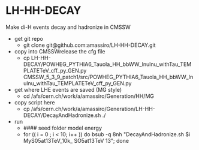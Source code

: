 LH-HH-DECAY
===========

Make di-H events decay and hadronize in CMSSW




<ul>
  <li>get git repo
    <ul>
      <li>git clone git@github.com:amassiro/LH-HH-DECAY.git</li>
    </ul>
  </li>
  <li>copy into CMSSWrelease the cfg file
    <ul>
      <li>cp LH-HH-DECAY/POWHEG_PYTHIA6_Tauola_HH_bbWW_lnulnu_withTau_TEMPLATETeV_cff_py_GEN.py  CMSSW_5_3_9_patch1/src/POWHEG_PYTHIA6_Tauola_HH_bbWW_lnulnu_withTau_TEMPLATETeV_cff_py_GEN.py</li>
    </ul>
  </li>
  <li>get where LHE events are saved (MG style)
    <ul>
      <li>cd /afs/cern.ch/work/a/amassiro/Generation/HH/MG</li>
    </ul>
  </li>
  <li>copy script here
    <ul>
      <li>cp /afs/cern.ch/work/a/amassiro/Generation/LH-HH-DECAY/DecayAndHadronize.sh ./</li>
    </ul>
  </li>
  <li>run
    <ul>
      <li>####                                                                     seed       folder             model     energy</li>
      <li>for ((  i = 0 ;  i < 10;  i++  ))  do bsub -q 8nh "DecayAndHadronize.sh   $i    MyS05at13TeV_10k_    SO5at13TeV    13"; done</li>
    </ul>
  </li>
</ul>
